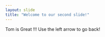 ```yaml
---
layout: slide
title: "Welcome to our second slide!"
---
```

Tom is Great !!!
Use the left arrow to go back!
